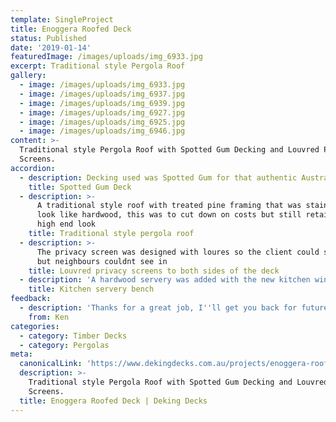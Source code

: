 ```yaml
---
template: SingleProject
title: Enoggera Roofed Deck
status: Published
date: '2019-01-14'
featuredImage: /images/uploads/img_6933.jpg
excerpt: Traditional style Pergola Roof
gallery:
  - image: /images/uploads/img_6933.jpg
  - image: /images/uploads/img_6937.jpg
  - image: /images/uploads/img_6939.jpg
  - image: /images/uploads/img_6927.jpg
  - image: /images/uploads/img_6925.jpg
  - image: /images/uploads/img_6946.jpg
content: >-
  Traditional style Pergola Roof with Spotted Gum Decking and Louvred Privacy
  Screens.
accordion:
  - description: Decking used was Spotted Gum for that authentic Australian look and feel
    title: Spotted Gum Deck
  - description: >-
      A traditional style roof with treated pine framing that was stained to
      look like hardwood, this was to cut down on costs but still retain the
      high end look
    title: Traditional style pergola roof
  - description: >-
      The privacy screen was designed with loures so the client could see out
      but neighbours couldnt see in
    title: Louvred privacy screens to both sides of the deck
  - description: 'A hardwood servery was added with the new kitchen windows '
    title: Kitchen servery bench
feedback:
  - description: 'Thanks for a great job, I''ll get you back for future works.'
    from: Ken
categories:
  - category: Timber Decks
  - category: Pergolas
meta:
  canonicalLink: 'https://www.dekingdecks.com.au/projects/enoggera-roofed-deck/'
  description: >-
    Traditional style Pergola Roof with Spotted Gum Decking and Louvred Privacy
    Screens.
  title: Enoggera Roofed Deck | Deking Decks
---
```


